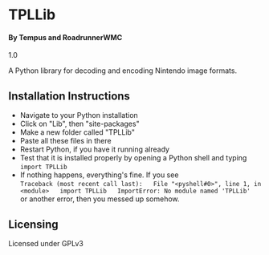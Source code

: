 # TPLLib
#### By Tempus and RoadrunnerWMC
1.0

A Python library for decoding and encoding Nintendo image formats.

## Installation Instructions
- Navigate to your Python installation
- Click on "Lib", then "site-packages"
- Make a new folder called "TPLLib"
- Paste all these files in there
- Restart Python, if you have it running already
- Test that it is installed properly by opening a Python shell and typing
`
import TPLLib
`
- If nothing happens, everything's fine. If you see  
`
Traceback (most recent call last):  
  File "<pyshell#0>", line 1, in <module>  
    import TPLLib  
ImportError: No module named 'TPLLib'  
`
  or another error, then you messed up somehow.

## Licensing

Licensed under GPLv3
